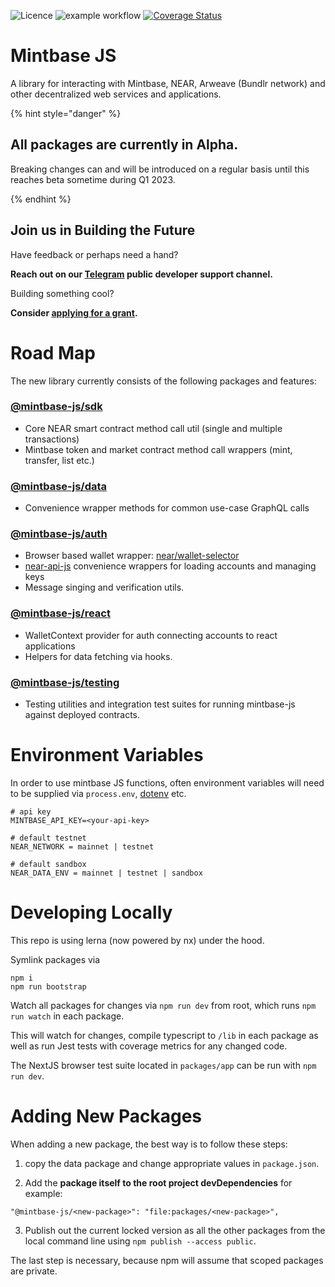 ![Licence](https://img.shields.io/badge/license-MIT-blue.svg) ![example workflow](https://github.com/Mintbase/mintbase-js/actions/workflows/ci.yml/badge.svg) [![Coverage Status](https://coveralls.io/repos/github/Mintbase/mintbase-js/badge.svg?branch=add-wallet-selector)](https://coveralls.io/github/Mintbase/mintbase-js?branch=add-wallet-selector)

# Mintbase JS

A library for interacting with Mintbase, NEAR, Arweave (Bundlr network) and other decentralized web services and applications.

{% hint style="danger" %}
## All packages are currently in Alpha.
Breaking changes can and will be introduced on a regular basis until this reaches beta sometime during Q1 2023.

{% endhint %}


## Join us in Building the Future

Have feedback or perhaps need a hand?

**Reach out on our [Telegram](https://t.me/mintdev) public developer support channel.**

Building something cool?

**Consider [applying for a grant](https://github.com/Mintbase/Grants-Program).**

# Road Map

The new library currently consists of the following packages and features:

### [@mintbase-js/sdk](packages/sdk)
 - Core NEAR smart contract method call util (single and multiple transactions)
 - Mintbase token and market contract method call wrappers (mint, transfer, list etc.)

### [@mintbase-js/data](packages/data)
  - Convenience wrapper methods for common use-case GraphQL calls

### [@mintbase-js/auth](packages/auth/)

 - Browser based wallet wrapper: [near/wallet-selector](https://github.com/near/wallet-selector/)
 - [near-api-js](https://github.com/near/near-api-js) convenience wrappers for loading accounts and managing keys
 - Message singing and verification utils.

### [@mintbase-js/react](packages/react)
  - WalletContext provider for auth connecting accounts to react applications
  - Helpers for data fetching via hooks.

### [@mintbase-js/testing](packages/testing)
  - Testing utilities and integration test suites for running mintbase-js against deployed contracts.


# Environment Variables

In order to use mintbase JS functions, often environment variables will need to be supplied via `process.env`, [dotenv](https://www.npmjs.com/package/dotenv) etc.

```
# api key
MINTBASE_API_KEY=<your-api-key>

# default testnet
NEAR_NETWORK = mainnet | testnet

# default sandbox
NEAR_DATA_ENV = mainnet | testnet | sandbox

```


# Developing Locally

This repo is using lerna (now powered by nx) under the hood.

Symlink packages via

```
npm i
npm run bootstrap
```

Watch all packages for changes via `npm run dev` from root, which runs `npm run watch` in each package.

This will watch for changes, compile typescript to `/lib` in each package as well as run Jest tests with coverage metrics for any changed code.

The NextJS browser test suite located in `packages/app` can be run with `npm run dev`.

# Adding New Packages

When adding a new package, the best way is to follow these steps:

1. copy the data package and change appropriate values in `package.json`.

2. Add the **package itself to the root project devDependencies** for example:
```
"@mintbase-js/<new-package>": "file:packages/<new-package>",
```

3. Publish out the current locked version as all the other packages from the local command line using `npm publish --access public`.

The last step is necessary, because npm will assume that scoped packages are private.